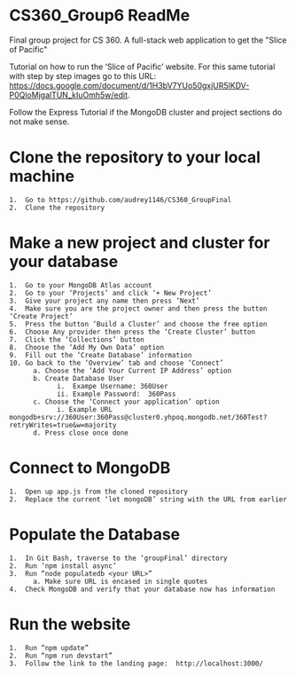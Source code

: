 # CS360_Group6 ReadMe
Final group project for CS 360. A full-stack web application to get the "Slice of Pacific"

Tutorial on how to run the ‘Slice of Pacific’ website. For this same tutorial with step by step images go to this URL: https://docs.google.com/document/d/1H3bV7YUo50gxjUR5lKDV-P0QloMjgalTUN_kIuOmh5w/edit.

Follow the Express Tutorial if the MongoDB cluster and project sections do not make sense.

# Clone the repository to your local machine
    1.  Go to https://github.com/audrey1146/CS360_GroupFinal 
    2.  Clone the repository

# Make a new project and cluster for your database
    1.  Go to your MongoDB Atlas account
    2.  Go to your ‘Projects’ and click ‘+ New Project’
    3.  Give your project any name then press ‘Next’
    4.  Make sure you are the project owner and then press the button ‘Create Project’
    5.  Press the button ‘Build a Cluster’ and choose the free option
    6.  Choose Any provider then press the ‘Create Cluster’ button
    7.  Click the ‘Collections’ button
    8.  Choose the ‘Add My Own Data’ option
    9.  Fill out the ‘Create Database’ information
    10. Go back to the ‘Overview’ tab and choose ‘Connect’
          a. Choose the ‘Add Your Current IP Address’ option
          b. Create Database User
                i.  Exampe Username: 360User
                ii. Example Password:  360Pass
          c. Choose the ‘Connect your application’ option
                i. Example URL mongodb+srv://360User:360Pass@cluster0.yhpoq.mongodb.net/360Test?retryWrites=true&w=majority
          d. Press close once done

# Connect to MongoDB
    1.  Open up app.js from the cloned repository 
    2.  Replace the current ‘let mongoDB’ string with the URL from earlier

# Populate the Database
    1.  In Git Bash, traverse to the ‘groupFinal’ directory
    2.  Run ‘npm install async’
    3.  Run “node populatedb <your URL>”
          a. Make sure URL is encased in single quotes 
    4.  Check MongoDB and verify that your database now has information
    
# Run the website
    1.  Run “npm update”
    2.  Run “npm run devstart”
    3.  Follow the link to the landing page:  http://localhost:3000/ 

